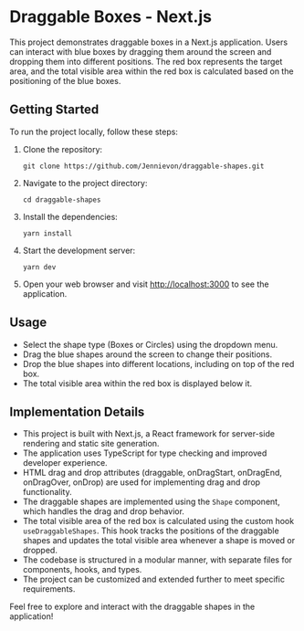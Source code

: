 # Draggable Boxes - Next.js

This project demonstrates draggable boxes in a Next.js application. Users can interact with blue boxes by dragging them around the screen and dropping them into different positions. The red box represents the target area, and the total visible area within the red box is calculated based on the positioning of the blue boxes.

## Getting Started

To run the project locally, follow these steps:

1. Clone the repository:

   ```shell
   git clone https://github.com/Jennievon/draggable-shapes.git
   ```

2. Navigate to the project directory:

   ```shell
   cd draggable-shapes
   ```

3. Install the dependencies:

   ```shell
   yarn install
   ```

4. Start the development server:

   ```shell
   yarn dev
   ```

5. Open your web browser and visit [http://localhost:3000](http://localhost:3000) to see the application.

## Usage

- Select the shape type (Boxes or Circles) using the dropdown menu.
- Drag the blue shapes around the screen to change their positions.
- Drop the blue shapes into different locations, including on top of the red box.
- The total visible area within the red box is displayed below it.

## Implementation Details

- This project is built with Next.js, a React framework for server-side rendering and static site generation.
- The application uses TypeScript for type checking and improved developer experience.
- HTML drag and drop attributes (draggable, onDragStart, onDragEnd, onDragOver, onDrop) are used for implementing drag and drop functionality.
- The draggable shapes are implemented using the `Shape` component, which handles the drag and drop behavior.
- The total visible area of the red box is calculated using the custom hook `useDraggableShapes`. This hook tracks the positions of the draggable shapes and updates the total visible area whenever a shape is moved or dropped.
- The codebase is structured in a modular manner, with separate files for components, hooks, and types.
- The project can be customized and extended further to meet specific requirements.

Feel free to explore and interact with the draggable shapes in the application! 
